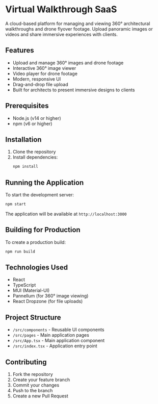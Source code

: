 # Virtual Walkthrough SaaS

A cloud-based platform for managing and viewing 360° architectural walkthroughs and drone flyover footage. Upload panoramic images or videos and share immersive experiences with clients.

## Features

- Upload and manage 360° images and drone footage
- Interactive 360° image viewer
- Video player for drone footage
- Modern, responsive UI
- Drag-and-drop file upload
- Built for architects to present immersive designs to clients

## Prerequisites

- Node.js (v14 or higher)
- npm (v6 or higher)

## Installation

1. Clone the repository
2. Install dependencies:
   ```bash
   npm install
   ```

## Running the Application

To start the development server:

```bash
npm start
```

The application will be available at `http://localhost:3000`

## Building for Production

To create a production build:

```bash
npm run build
```

## Technologies Used

- React
- TypeScript
- MUI (Material-UI)
- Pannellum (for 360° image viewing)
- React Dropzone (for file uploads)

## Project Structure

- `/src/components` - Reusable UI components
- `/src/pages` - Main application pages
- `/src/App.tsx` - Main application component
- `/src/index.tsx` - Application entry point

## Contributing

1. Fork the repository
2. Create your feature branch
3. Commit your changes
4. Push to the branch
5. Create a new Pull Request

